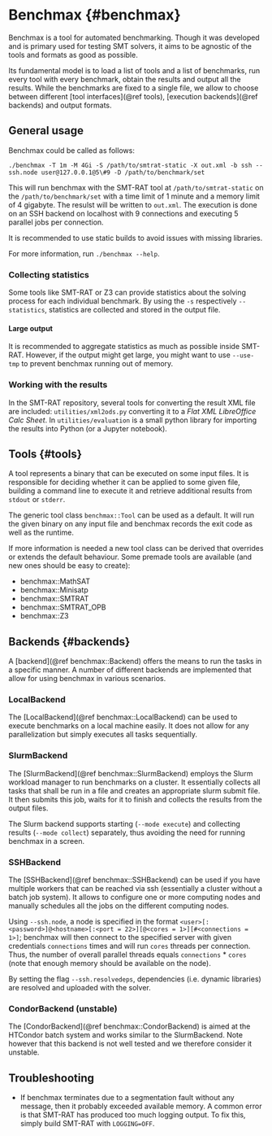 # Benchmax {#benchmax}

Benchmax is a tool for automated benchmarking.
Though it was developed and is primary used for testing SMT solvers, it aims to be agnostic of the tools and formats as good as possible.

Its fundamental model is to load a list of tools and a list of benchmarks, run every tool with every benchmark, obtain the results and output all the results. While the benchmarks are fixed to a single file, we allow to choose between different [tool interfaces](@ref tools), [execution backends](@ref backends) and output formats.

## General usage

Benchmax could be called as follows:

```
./benchmax -T 1m -M 4Gi -S /path/to/smtrat-static -X out.xml -b ssh --ssh.node user@127.0.0.1@5\#9 -D /path/to/benchmark/set
```

This will run benchmax with the SMT-RAT tool at `/path/to/smtrat-static` on the `/path/to/benchmark/set` with a time limit of 1 minute and a memory limit of 4 gigabyte. The resulst will be written to `out.xml`. The execution is done on an SSH backend on localhost with 9 connections and executing 5 parallel jobs per connection.

It is recommended to use static builds to avoid issues with missing libraries.

For more information, run `./benchmax --help`.

### Collecting statistics

Some tools like SMT-RAT or Z3 can provide statistics about the solving process for each individual benchmark. By using the `-s` respectively `--statistics`, statistics are collected and stored in the output file.

#### Large output

It is recommended to aggregate statistics as much as possible inside SMT-RAT. However, if the output might get large, you might want to use `--use-tmp` to prevent benchmax running out of memory.

### Working with the results

In the SMT-RAT repository, several tools for converting the result XML file are included: `utilities/xml2ods.py` converting it to a *Flat XML LibreOffice Calc Sheet*. In `utilities/evaluation` is a small python library for importing the results into Python (or a Jupyter notebook).

## Tools {#tools}

A tool represents a binary that can be executed on some input files.
It is responsible for deciding whether it can be applied to some given file, building a command line to execute it and retrieve additional results from `stdout` or `stderr`.

The generic tool class `benchmax::Tool` can be used as a default.
It will run the given binary on any input file and benchmax records the exit code as well as the runtime.

If more information is needed a new tool class can be derived that overrides or extends the default behaviour. Some premade tools are available (and new ones should be easy to create):

- benchmax::MathSAT
- benchmax::Minisatp
- benchmax::SMTRAT
- benchmax::SMTRAT_OPB
- benchmax::Z3

## Backends {#backends}

A [backend](@ref benchmax::Backend) offers the means to run the tasks in a specific manner.
A number of different backends are implemented that allow for using benchmax in various scenarios.

### LocalBackend

The [LocalBackend](@ref benchmax::LocalBackend) can be used to execute benchmarks on a local machine easily. It does not allow for any parallelization but simply executes all tasks sequentially.


### SlurmBackend

The [SlurmBackend](@ref benchmax::SlurmBackend) employs the Slurm workload manager to run benchmarks on a cluster. It essentially collects all tasks that shall be run in a file and creates an appropriate slurm submit file. It then submits this job, waits for it to finish and collects the results from the output files.

The Slurm backend supports starting (`--mode execute`) and collecting results (`--mode collect`) separately, thus avoiding the need for running benchmax in a screen.  


### SSHBackend

The [SSHBackend](@ref benchmax::SSHBackend) can be used if you have multiple workers that can be reached via ssh (essentially a cluster without a batch job system). It allows to configure one or more computing nodes and manually schedules all the jobs on the different computing nodes.

Using `--ssh.node`, a node is specified  in the format `<user>[:<password>]@<hostname>[:<port = 22>][@<cores = 1>][#<connections = 1>]`; benchmax will then connect to the specified server with given credentials `connections` times and will run `cores` threads per connection. Thus, the number of overall parallel threads equals `connections` * `cores` (note that enough memory should be available on the node).

By setting the flag `--ssh.resolvedeps`, dependencies (i.e. dynamic libraries) are resolved and uploaded with the solver.


### CondorBackend (unstable)

The [CondorBackend](@ref benchmax::CondorBackend) is aimed at the HTCondor batch system and works similar to the SlurmBackend. Note however that this backend is not well tested and we therefore consider it unstable.

## Troubleshooting

* If benchmax terminates due to a segmentation fault without any message, then it probably exceeded available memory. A common error is that SMT-RAT has produced too much logging output. To fix this, simply build SMT-RAT with `LOGGING=OFF`.